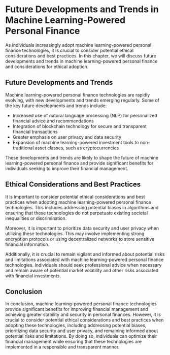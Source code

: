 Future Developments and Trends in Machine Learning-Powered Personal Finance
===============================================================================================================================================================================

As individuals increasingly adopt machine learning-powered personal finance technologies, it is crucial to consider potential ethical considerations and best practices. In this chapter, we will discuss future developments and trends in machine learning-powered personal finance and considerations for ethical adoption.

Future Developments and Trends
------------------------------

Machine learning-powered personal finance technologies are rapidly evolving, with new developments and trends emerging regularly. Some of the key future developments and trends include:

* Increased use of natural language processing (NLP) for personalized financial advice and recommendations
* Integration of blockchain technology for secure and transparent financial transactions
* Greater emphasis on user privacy and data security
* Expansion of machine learning-powered investment tools to non-traditional asset classes, such as cryptocurrencies

These developments and trends are likely to shape the future of machine learning-powered personal finance and provide significant benefits for individuals seeking to improve their financial management.

Ethical Considerations and Best Practices
-----------------------------------------

It is important to consider potential ethical considerations and best practices when adopting machine learning-powered personal finance technologies. This includes addressing potential biases in algorithms and ensuring that these technologies do not perpetuate existing societal inequalities or discrimination.

Moreover, it is important to prioritize data security and user privacy when utilizing these technologies. This may involve implementing strong encryption protocols or using decentralized networks to store sensitive financial information.

Additionally, it is crucial to remain vigilant and informed about potential risks and limitations associated with machine learning-powered personal finance technologies. Individuals should seek professional advice when necessary and remain aware of potential market volatility and other risks associated with financial investments.

Conclusion
----------

In conclusion, machine learning-powered personal finance technologies provide significant benefits for improving financial management and achieving greater stability and security in personal finances. However, it is crucial to consider potential ethical considerations and best practices when adopting these technologies, including addressing potential biases, prioritizing data security and user privacy, and remaining informed about potential risks and limitations. By doing so, individuals can optimize their financial management while ensuring that these technologies are implemented in a responsible and transparent manner.
